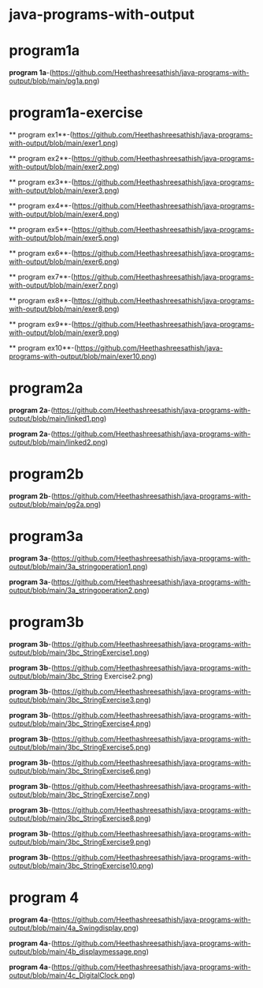 # java-programs-with-output
# program1a

**program 1a**-(https://github.com/Heethashreesathish/java-programs-with-output/blob/main/pg1a.png)

# program1a-exercise

** program ex1**-(https://github.com/Heethashreesathish/java-programs-with-output/blob/main/exer1.png)


** program ex2**-(https://github.com/Heethashreesathish/java-programs-with-output/blob/main/exer2.png)


** program ex3**-(https://github.com/Heethashreesathish/java-programs-with-output/blob/main/exer3.png)


** program ex4**-(https://github.com/Heethashreesathish/java-programs-with-output/blob/main/exer4.png)


** program ex5**-(https://github.com/Heethashreesathish/java-programs-with-output/blob/main/exer5.png)


** program ex6**-(https://github.com/Heethashreesathish/java-programs-with-output/blob/main/exer6.png)


** program ex7**-(https://github.com/Heethashreesathish/java-programs-with-output/blob/main/exer7.png)


** program ex8**-(https://github.com/Heethashreesathish/java-programs-with-output/blob/main/exer8.png)


** program ex9**-(https://github.com/Heethashreesathish/java-programs-with-output/blob/main/exer9.png)


** program ex10**-(https://github.com/Heethashreesathish/java-programs-with-output/blob/main/exer10.png)


# program2a

**program 2a**-(https://github.com/Heethashreesathish/java-programs-with-output/blob/main/linked1.png)


**program 2a**-(https://github.com/Heethashreesathish/java-programs-with-output/blob/main/linked2.png)



# program2b

**program 2b**-(https://github.com/Heethashreesathish/java-programs-with-output/blob/main/pg2a.png)




# program3a

**program 3a**-(https://github.com/Heethashreesathish/java-programs-with-output/blob/main/3a_stringoperation1.png)


**program 3a**-(https://github.com/Heethashreesathish/java-programs-with-output/blob/main/3a_stringoperation2.png)



# program3b

**program 3b**-(https://github.com/Heethashreesathish/java-programs-with-output/blob/main/3bc_StringExercise1.png)


**program 3b**-(https://github.com/Heethashreesathish/java-programs-with-output/blob/main/3bc_String Exercise2.png)


**program 3b**-(https://github.com/Heethashreesathish/java-programs-with-output/blob/main/3bc_StringExercise3.png)


**program 3b**-(https://github.com/Heethashreesathish/java-programs-with-output/blob/main/3bc_StringExercise4.png)


**program 3b**-(https://github.com/Heethashreesathish/java-programs-with-output/blob/main/3bc_StringExercise5.png)


**program 3b**-(https://github.com/Heethashreesathish/java-programs-with-output/blob/main/3bc_StringExercise6.png)


**program 3b**-(https://github.com/Heethashreesathish/java-programs-with-output/blob/main/3bc_StringExercise7.png)


**program 3b**-(https://github.com/Heethashreesathish/java-programs-with-output/blob/main/3bc_StringExercise8.png)


**program 3b**-(https://github.com/Heethashreesathish/java-programs-with-output/blob/main/3bc_StringExercise9.png)


**program 3b**-(https://github.com/Heethashreesathish/java-programs-with-output/blob/main/3bc_StringExercise10.png)


# program 4 

**program 4a**-(https://github.com/Heethashreesathish/java-programs-with-output/blob/main/4a_Swingdisplay.png)


**program 4a**-(https://github.com/Heethashreesathish/java-programs-with-output/blob/main/4b_displaymessage.png)


**program 4a**-(https://github.com/Heethashreesathish/java-programs-with-output/blob/main/4c_DigitalClock.png)










































